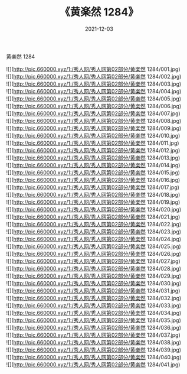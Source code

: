 ﻿---
layout: post
title:  《黄楽然 1284》
date:   2021-12-03
img: http://pic.660000.xyz/1:/秀人网/秀人网第02部分/黄楽然 1284/000.jpg
categories: [美女, 清纯, 唯美]
---

黄楽然 1284

  ![](http://pic.660000.xyz/1:/秀人网/秀人网第02部分/黄楽然 1284/001.jpg) <br> ![](http://pic.660000.xyz/1:/秀人网/秀人网第02部分/黄楽然 1284/002.jpg) <br> ![](http://pic.660000.xyz/1:/秀人网/秀人网第02部分/黄楽然 1284/003.jpg) <br> ![](http://pic.660000.xyz/1:/秀人网/秀人网第02部分/黄楽然 1284/004.jpg) <br> ![](http://pic.660000.xyz/1:/秀人网/秀人网第02部分/黄楽然 1284/005.jpg) <br> ![](http://pic.660000.xyz/1:/秀人网/秀人网第02部分/黄楽然 1284/006.jpg) <br> ![](http://pic.660000.xyz/1:/秀人网/秀人网第02部分/黄楽然 1284/007.jpg) <br> ![](http://pic.660000.xyz/1:/秀人网/秀人网第02部分/黄楽然 1284/008.jpg) <br> ![](http://pic.660000.xyz/1:/秀人网/秀人网第02部分/黄楽然 1284/009.jpg) <br> ![](http://pic.660000.xyz/1:/秀人网/秀人网第02部分/黄楽然 1284/010.jpg) <br> ![](http://pic.660000.xyz/1:/秀人网/秀人网第02部分/黄楽然 1284/011.jpg) <br> ![](http://pic.660000.xyz/1:/秀人网/秀人网第02部分/黄楽然 1284/012.jpg) <br> ![](http://pic.660000.xyz/1:/秀人网/秀人网第02部分/黄楽然 1284/013.jpg) <br> ![](http://pic.660000.xyz/1:/秀人网/秀人网第02部分/黄楽然 1284/014.jpg) <br> ![](http://pic.660000.xyz/1:/秀人网/秀人网第02部分/黄楽然 1284/015.jpg) <br> ![](http://pic.660000.xyz/1:/秀人网/秀人网第02部分/黄楽然 1284/016.jpg) <br> ![](http://pic.660000.xyz/1:/秀人网/秀人网第02部分/黄楽然 1284/017.jpg) <br> ![](http://pic.660000.xyz/1:/秀人网/秀人网第02部分/黄楽然 1284/018.jpg) <br> ![](http://pic.660000.xyz/1:/秀人网/秀人网第02部分/黄楽然 1284/019.jpg) <br> ![](http://pic.660000.xyz/1:/秀人网/秀人网第02部分/黄楽然 1284/020.jpg) <br> ![](http://pic.660000.xyz/1:/秀人网/秀人网第02部分/黄楽然 1284/021.jpg) <br> ![](http://pic.660000.xyz/1:/秀人网/秀人网第02部分/黄楽然 1284/022.jpg) <br> ![](http://pic.660000.xyz/1:/秀人网/秀人网第02部分/黄楽然 1284/023.jpg) <br> ![](http://pic.660000.xyz/1:/秀人网/秀人网第02部分/黄楽然 1284/024.jpg) <br> ![](http://pic.660000.xyz/1:/秀人网/秀人网第02部分/黄楽然 1284/025.jpg) <br> ![](http://pic.660000.xyz/1:/秀人网/秀人网第02部分/黄楽然 1284/026.jpg) <br> ![](http://pic.660000.xyz/1:/秀人网/秀人网第02部分/黄楽然 1284/027.jpg) <br> ![](http://pic.660000.xyz/1:/秀人网/秀人网第02部分/黄楽然 1284/028.jpg) <br> ![](http://pic.660000.xyz/1:/秀人网/秀人网第02部分/黄楽然 1284/029.jpg) <br> ![](http://pic.660000.xyz/1:/秀人网/秀人网第02部分/黄楽然 1284/030.jpg) <br> ![](http://pic.660000.xyz/1:/秀人网/秀人网第02部分/黄楽然 1284/031.jpg) <br> ![](http://pic.660000.xyz/1:/秀人网/秀人网第02部分/黄楽然 1284/032.jpg) <br> ![](http://pic.660000.xyz/1:/秀人网/秀人网第02部分/黄楽然 1284/033.jpg) <br> ![](http://pic.660000.xyz/1:/秀人网/秀人网第02部分/黄楽然 1284/034.jpg) <br> ![](http://pic.660000.xyz/1:/秀人网/秀人网第02部分/黄楽然 1284/035.jpg) <br> ![](http://pic.660000.xyz/1:/秀人网/秀人网第02部分/黄楽然 1284/036.jpg) <br> ![](http://pic.660000.xyz/1:/秀人网/秀人网第02部分/黄楽然 1284/037.jpg) <br> ![](http://pic.660000.xyz/1:/秀人网/秀人网第02部分/黄楽然 1284/038.jpg) <br> ![](http://pic.660000.xyz/1:/秀人网/秀人网第02部分/黄楽然 1284/039.jpg) <br> ![](http://pic.660000.xyz/1:/秀人网/秀人网第02部分/黄楽然 1284/040.jpg) <br> ![](http://pic.660000.xyz/1:/秀人网/秀人网第02部分/黄楽然 1284/041.jpg) <br>